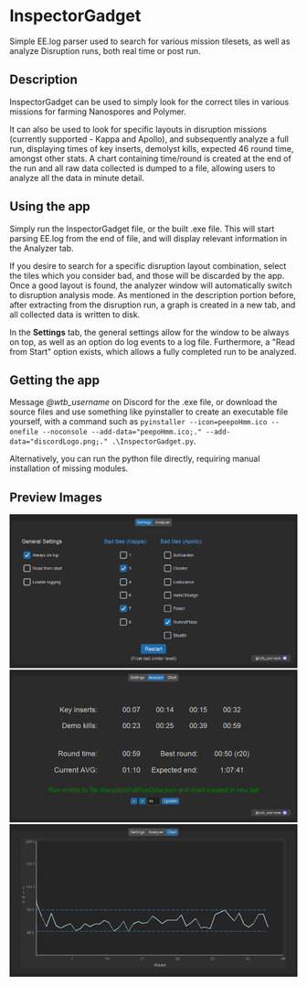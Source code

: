 # InspectorGadget

Simple EE.log parser used to search for various mission tilesets, as well as analyze Disruption runs, both real time or post run.

## Description

InspectorGadget can be used to simply look for the correct tiles in various missions for farming Nanospores and Polymer.

It can also be used to look for specific layouts in disruption missions (currently supported - Kappa and Apollo), and subsequently analyze a full run, displaying times of key inserts, demolyst kills, expected 46 round time, amongst other stats. A chart containing time/round is created at the end of the run and all raw data collected is dumped to a file, allowing users to analyze all the data in minute detail.

## Using the app
Simply run the InspectorGadget file, or the built .exe file. This will start parsing EE.log from the end of file, and will display relevant information in the Analyzer tab. 

If you desire to search for a specific disruption layout combination, select the tiles which you consider bad, and those will be discarded by the app. Once a good layout is found, the analyzer window will automatically switch to disruption analysis mode. As mentioned in the description portion before, after extracting from the disruption run, a graph is created in a new tab, and all collected data is written to disk.

In the **Settings** tab, the general settings allow for the window to be always on top, as well as an option do log events to a log file. Furthermore, a "Read from Start" option exists, which allows a fully completed run to be analyzed.

## Getting the app
Message *@wtb_username* on Discord for the .exe file, or download the source files and use something like pyinstaller to create an executable file yourself, with a command such as `pyinstaller --icon=peepoHmm.ico --onefile --noconsole --add-data="peepoHmm.ico;." --add-data="discordLogo.png;." .\InspectorGadget.py`.

Alternatively, you can run the python file directly, requiring manual installation of missing modules.

## Preview Images

![SettingsTab](AppImages/SettingsTab.png?)
![AnalyzerTab](AppImages/AnalyzerTab.png?)
![ChartTab](AppImages/ChartTab.png?)
